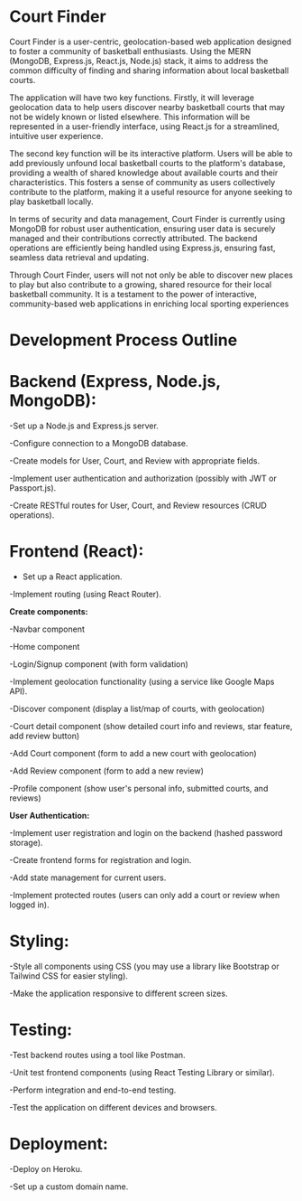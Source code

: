 # Court Finder

Court Finder is a user-centric, geolocation-based web application designed to foster a community of basketball enthusiasts. Using the MERN (MongoDB, Express.js, React.js, Node.js) stack, it aims to address the common difficulty of finding and sharing information about local basketball courts.

The application will have two key functions. Firstly, it will leverage geolocation data to help users discover nearby basketball courts that may not be widely known or listed elsewhere. This information will be represented in a user-friendly interface, using React.js for a streamlined, intuitive user experience.

The second key function will be its interactive platform. Users will be able to add previously unfound local basketball courts to the platform's database, providing a wealth of shared knowledge about available courts and their characteristics. This fosters a sense of community as users collectively contribute to the platform, making it a useful resource for anyone seeking to play basketball locally.

In terms of security and data management, Court Finder is currently using MongoDB for robust user authentication, ensuring user data is securely managed and their contributions correctly attributed. The backend operations are efficiently being handled using Express.js, ensuring fast, seamless data retrieval and updating.

Through Court Finder, users will not not only be able to discover new places to play but also contribute to a growing, shared resource for their local basketball community. It is a testament to the power of interactive, community-based web applications in enriching local sporting experiences

# Development Process Outline

# Backend (Express, Node.js, MongoDB):

-Set up a Node.js and Express.js server.

-Configure connection to a MongoDB database.

-Create models for User, Court, and Review with appropriate fields.

-Implement user authentication and authorization (possibly with JWT or Passport.js). 

-Create RESTful routes for User, Court, and Review resources (CRUD operations).


# Frontend (React):

- Set up a React application.

-Implement routing (using React Router).
 
  **Create components:**
 
  -Navbar component
  
  -Home component
  
  -Login/Signup component (with form validation)
  
  -Implement geolocation functionality (using a service like Google Maps API).
 
  -Discover component (display a list/map of courts, with geolocation)
  
  -Court detail component (show detailed court info and reviews, star feature, add review button)
  
  -Add Court component (form to add a new court with geolocation)
  
  -Add Review component (form to add a new review)
  
  -Profile component (show user's personal info, submitted courts, and reviews) 
  
  **User Authentication:**
  
  -Implement user registration and login on the backend (hashed password storage).
  
  -Create frontend forms for registration and login.
  
  -Add state management for current users.
 
  -Implement protected routes (users can only add a court or review when logged in).

# Styling:

-Style all components using CSS (you may use a library like Bootstrap or Tailwind CSS for easier styling).

-Make the application responsive to different screen sizes.

# Testing:

-Test backend routes using a tool like Postman.

-Unit test frontend components (using React Testing Library or similar).

-Perform integration and end-to-end testing.

-Test the application on different devices and browsers.

# Deployment:

-Deploy on Heroku.

-Set up a custom domain name.

